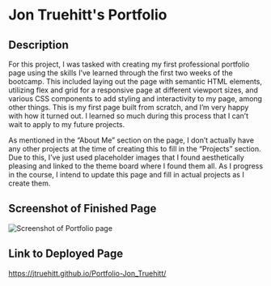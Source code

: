 # Jon Truehitt's Portfolio

## Description
For this project, I was tasked with creating my first professional portfolio page using the skills I’ve learned through the first two weeks of the bootcamp. This included laying out the page with semantic HTML elements, utilizing flex and grid for a responsive page at different viewport sizes, and various CSS components to add styling and interactivity to my page, among other things. This is my first page built from scratch, and I’m very happy with how it turned out. I learned so much during this process that I can’t wait to apply to my future projects. 

As mentioned in the “About Me” section on the page, I don’t actually have any other projects at the time of creating this to fill in the “Projects” section. Due to this, I’ve just used placeholder images that I found aesthetically pleasing and linked to the theme board where I found them all. As I progress in the course, I intend to update this page and fill in actual projects as I create them. 


## Screenshot of Finished Page
![Screenshot of Portfolio page](https://user-images.githubusercontent.com/121977575/221625348-bbc70655-bd88-44aa-9703-16ad605fdd05.png)


## Link to Deployed Page
https://jtruehitt.github.io/Portfolio-Jon_Truehitt/
